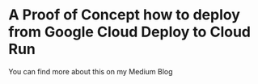 # A Proof of Concept how to deploy from Google Cloud Deploy to Cloud Run

You can find more about this on my Medium Blog
